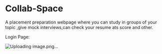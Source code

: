 # Collab-Space
A placement preparation webpage where you can study in groups of your topic ,give mock interviews,can check your resume ats score and other.

Login Page:

![Uploading image.png…]()
